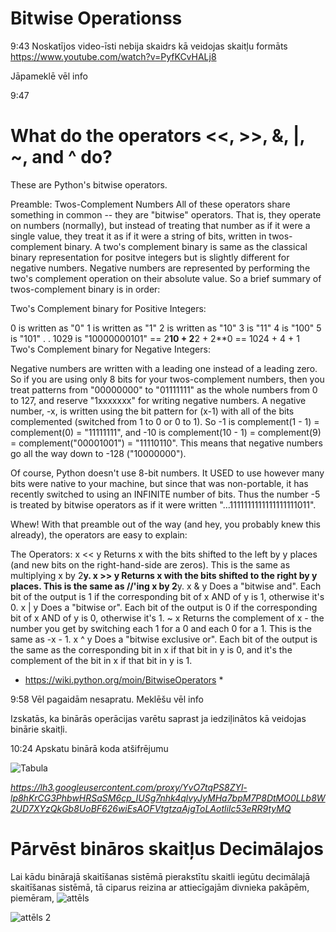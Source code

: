 # Bitwise Operationss

9:43
Noskatījos video-īsti nebija skaidrs kā veidojas skaitļu formāts
https://www.youtube.com/watch?v=PyfKCvHALj8

Jāpameklē vēl info

9:47

# What do the operators <<, >>, &, |, ~, and ^ do?
These are Python's bitwise operators.

Preamble: Twos-Complement Numbers
All of these operators share something in common -- they are "bitwise" operators. That is, they operate on numbers (normally), but instead of treating that number as if it were a single value, they treat it as if it were a string of bits, written in twos-complement binary. A two's complement binary is same as the classical binary representation for positve integers but is slightly different for negative numbers. Negative numbers are represented by performing the two's complement operation on their absolute value. So a brief summary of twos-complement binary is in order:

Two's Complement binary for Positive Integers:

0 is written as "0"
1 is written as "1"
2 is written as "10"
3 is "11"
4 is "100"
5 is "101"
.
.
1029 is "10000000101" == 2**10 + 2**2 + 2**0 == 1024 + 4 + 1
Two's Complement binary for Negative Integers:

Negative numbers are written with a leading one instead of a leading zero. So if you are using only 8 bits for your twos-complement numbers, then you treat patterns from "00000000" to "01111111" as the whole numbers from 0 to 127, and reserve "1xxxxxxx" for writing negative numbers. A negative number, -x, is written using the bit pattern for (x-1) with all of the bits complemented (switched from 1 to 0 or 0 to 1). So -1 is complement(1 - 1) = complement(0) = "11111111", and -10 is complement(10 - 1) = complement(9) = complement("00001001") = "11110110". This means that negative numbers go all the way down to -128 ("10000000").

Of course, Python doesn't use 8-bit numbers. It USED to use however many bits were native to your machine, but since that was non-portable, it has recently switched to using an INFINITE number of bits. Thus the number -5 is treated by bitwise operators as if it were written "...1111111111111111111011".

Whew! With that preamble out of the way (and hey, you probably knew this already), the operators are easy to explain:

The Operators:
x << y
Returns x with the bits shifted to the left by y places (and new bits on the right-hand-side are zeros). This is the same as multiplying x by 2**y.
x >> y
Returns x with the bits shifted to the right by y places. This is the same as //'ing x by 2**y.
x & y
Does a "bitwise and". Each bit of the output is 1 if the corresponding bit of x AND of y is 1, otherwise it's 0.
x | y
Does a "bitwise or". Each bit of the output is 0 if the corresponding bit of x AND of y is 0, otherwise it's 1.
~ x
Returns the complement of x - the number you get by switching each 1 for a 0 and each 0 for a 1. This is the same as -x - 1.
x ^ y
Does a "bitwise exclusive or". Each bit of the output is the same as the corresponding bit in x if that bit in y is 0, and it's the complement of the bit in x if that bit in y is 1.

* https://wiki.python.org/moin/BitwiseOperators *

9:58 Vēl pagaidām nesapratu. Meklēšu vēl info

Izskatās, ka binārās operācijas varētu saprast ja iedziļinātos kā veidojas binārie skaitļi.

10:24 Apskatu binārā koda atšifrējumu

![Tabula](https://lh3.googleusercontent.com/proxy/YvO7tqPS8ZYl-lp8hKrCG3PhbwHRSaSM6cp_IUSg7nhk4qlvyJyMHa7bpM7P8DtMO0LLb8W2UD7XYzQkGb8UoBF626wiEsAOFVtgtzaAjgToLAotliIc53eRR9tyMQ)

*https://lh3.googleusercontent.com/proxy/YvO7tqPS8ZYl-lp8hKrCG3PhbwHRSaSM6cp_IUSg7nhk4qlvyJyMHa7bpM7P8DtMO0LLb8W2UD7XYzQkGb8UoBF626wiEsAOFVtgtzaAjgToLAotliIc53eRR9tyMQ*

# Pārvēst bināros skaitļus Decimālajos

Lai kādu binārajā skaitīšanas sistēmā pierakstītu skaitli iegūtu decimālajā skaitīšanas sistēmā, tā ciparus reizina ar attiecīgajām divnieka pakāpēm, piemēram, ![attēls](https://wikimedia.org/api/rest_v1/media/math/render/svg/804a89c3db66ba10d1478b483f814cfb5acd02aa)

![attēls 2](https://wikimedia.org/api/rest_v1/media/math/render/svg/f82c21eabedd91293e4e653f5c6a107e41fe7a30)


